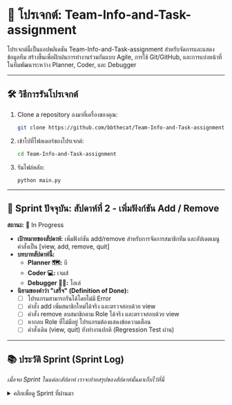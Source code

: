 # 🚀 โปรเจกต์: Team-Info-and-Task-assignment

โปรเจกต์นี้เป็นแอปพลิเคชัน Team-Info-and-Task-assignment สำหรับจัดการและแสดงข้อมูลทีม สร้างขึ้นเพื่อฝึกฝนการทำงานร่วมกันแบบ Agile, การใช้ Git/GitHub, และการแบ่งหน้าที่ในทีมพัฒนาระหว่าง Planner, Coder, และ Debugger

---

## 🛠️ วิธีการรันโปรเจกต์

1.  Clone a repository ลงมาที่เครื่องของคุณ:
    ```bash
    git clone https://github.com/bbthecat/Team-Info-and-Task-assignment.git
    ```
2.  เข้าไปที่โฟลเดอร์ของโปรเจกต์:
    ```bash
    cd Team-Info-and-Task-assignment
    ```
3.  รันไฟล์หลัก:
    ```bash
    python main.py
    ```

---

## 🎯 Sprint ปัจจุบัน: สัปดาห์ที่ 2 - เพิ่มฟังก์ชัน Add / Remove 

**สถานะ:** 🚧 In Progress

* **เป้าหมายของสัปดาห์:** เพิ่มฟังก์ชัน add/remove สำหรับการจัดการสมาชิกทีม และอัปเดตเมนูคำสั่งเป็น [view, add, remove, quit]
* **บทบาทสัปดาห์นี้:**
    * **Planner 🗺️:** บี
    * **Coder 💻:** เจมส์
    * **Debugger 🕵️‍♀️:** โอเล่
* **นิยามของคำว่า "เสร็จ" (Definition of Done):**
    - [ ] โปรแกรมสามารถรันได้โดยไม่มี Error
    - [ ] คำสั่ง add เพิ่มสมาชิกใหม่ได้จริง และตรวจสอบด้วย view
    - [ ] คำสั่ง remove ลบสมาชิกตาม Role ได้จริง และตรวจสอบด้วย view
    - [ ] หากลบ Role ที่ไม่มีอยู่ โปรแกรมต้องแสดงข้อความเตือน
    - [ ] คำสั่งเดิม (view, quit) ยังทำงานปกติ (Regression Test ผ่าน)

---

## 📚 ประวัติ Sprint (Sprint Log)

*เมื่อจบ Sprint ในแต่ละสัปดาห์ เราจะย้ายสรุปของสัปดาห์นั้นมาเก็บไว้ที่นี่*

<details>
  <summary>คลิกเพื่อดู Sprint ที่ผ่านมา</summary>
    **Sprint1 / Week 1** --- https://colab.research.google.com/drive/1lYKohn3Qxv-M3jVvpBQK3So5V5FLYqqp?usp=sharing
    **Sprint2 / Week 2** --- https://colab.research.google.com/drive/1CeILnUVqAzTSNgHYBrSbbdL1d0-9RtbE?usp=sharing
  </details>
